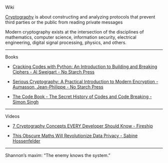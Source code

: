 Wiki

[Cryptography](https://en.wikipedia.org/wiki/Cryptography) is about constructing and analyzing protocols that prevent third parties or the public from reading private messages

Modern cryptography exists at the intersection of the disciplines of mathematics, computer science, information security, electrical engineering, digital signal processing, physics, and others.

- - - -

Books

* [Cracking Codes with Python: An Introduction to Building and Breaking Ciphers - Al Sweigart - No Starch Press](https://nostarch.com/crackingcodes)

* [Serious Cryptography: A Practical Introduction to Modern Encryption -  Aumasson, Jean-Philippe - No Starch Press](https://nostarch.com/seriouscrypto)

* [The Code Book - The Secret History of Codes and Code Breaking - Simon Singh](https://simonsingh.net/books/the-code-book/)

- - - -

Videos

* [7 Cryptography Concepts EVERY Developer Should Know - Fireship](https://youtu.be/NuyzuNBFWxQ?si=-_xYxFR2EI9RPH6n)

* [This Obscure Maths Will Revolutionize Data Privacy - Sabine Hossenfelder](https://youtu.be/1BI0FDeN-Sg?si=5uJYIXYQjbdG0YBc)

- - - - 

Shannon’s maxim: “The enemy knows the system.”
